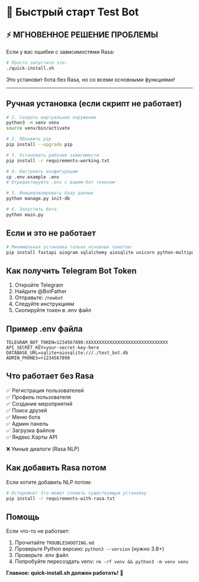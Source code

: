 # 🚀 Быстрый старт Test Bot

## ⚡ МГНОВЕННОЕ РЕШЕНИЕ ПРОБЛЕМЫ

Если у вас ошибки с зависимостями Rasa:

```bash
# Просто запустите это:
./quick-install.sh
```

Это установит бота без Rasa, но со всеми основными функциями!

---

## Ручная установка (если скрипт не работает)

```bash
# 1. Создать виртуальное окружение
python3 -m venv venv
source venv/bin/activate

# 2. Обновить pip
pip install --upgrade pip

# 3. Установить рабочие зависимости
pip install -r requirements-working.txt

# 4. Настроить конфигурацию
cp .env.example .env
# Отредактируйте .env с вашим бот токеном

# 5. Инициализировать базу данных
python manage.py init-db

# 6. Запустить бота
python main.py
```

## Если и это не работает

```bash
# Минимальная установка только основных пакетов:
pip install fastapi aiogram sqlalchemy aiosqlite uvicorn python-multipart python-dotenv
```

## Как получить Telegram Bot Token

1. Откройте Telegram
2. Найдите @BotFather
3. Отправьте: `/newbot`
4. Следуйте инструкциям
5. Скопируйте токен в .env файл

## Пример .env файла

```env
TELEGRAM_BOT_TOKEN=1234567890:XXXXXXXXXXXXXXXXXXXXXXXXXXXXXXX
API_SECRET_KEY=your-secret-key-here
DATABASE_URL=sqlite+aiosqlite:///./test_bot.db
ADMIN_PHONES=+1234567890
```

## Что работает без Rasa

✅ Регистрация пользователей  
✅ Профиль пользователя  
✅ Создание мероприятий  
✅ Поиск друзей  
✅ Меню бота  
✅ Админ панель  
✅ Загрузка файлов  
✅ Яндекс.Карты API  

❌ Умные диалоги (Rasa NLP)

## Как добавить Rasa потом

Если хотите добавить NLP потом:

```bash
# Осторожно! Это может сломать существующую установку
pip install -r requirements-with-rasa.txt
```

## Помощь

Если что-то не работает:

1. Прочитайте `TROUBLESHOOTING.md`
2. Проверьте Python версию: `python3 --version` (нужно 3.8+)
3. Проверьте .env файл
4. Попробуйте пересоздать venv: `rm -rf venv && python3 -m venv venv`

**Главное: quick-install.sh должен работать!** 🚀
